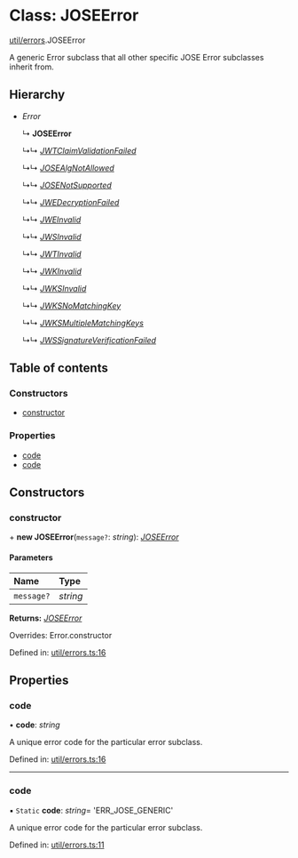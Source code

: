 # Class: JOSEError

[util/errors](../modules/util_errors.md).JOSEError

A generic Error subclass that all other specific
JOSE Error subclasses inherit from.

## Hierarchy

- *Error*

  ↳ **JOSEError**

  ↳↳ [*JWTClaimValidationFailed*](util_errors.jwtclaimvalidationfailed.md)

  ↳↳ [*JOSEAlgNotAllowed*](util_errors.josealgnotallowed.md)

  ↳↳ [*JOSENotSupported*](util_errors.josenotsupported.md)

  ↳↳ [*JWEDecryptionFailed*](util_errors.jwedecryptionfailed.md)

  ↳↳ [*JWEInvalid*](util_errors.jweinvalid.md)

  ↳↳ [*JWSInvalid*](util_errors.jwsinvalid.md)

  ↳↳ [*JWTInvalid*](util_errors.jwtinvalid.md)

  ↳↳ [*JWKInvalid*](util_errors.jwkinvalid.md)

  ↳↳ [*JWKSInvalid*](util_errors.jwksinvalid.md)

  ↳↳ [*JWKSNoMatchingKey*](util_errors.jwksnomatchingkey.md)

  ↳↳ [*JWKSMultipleMatchingKeys*](util_errors.jwksmultiplematchingkeys.md)

  ↳↳ [*JWSSignatureVerificationFailed*](util_errors.jwssignatureverificationfailed.md)

## Table of contents

### Constructors

- [constructor](util_errors.joseerror.md#constructor)

### Properties

- [code](util_errors.joseerror.md#code)
- [code](util_errors.joseerror.md#code)

## Constructors

### constructor

\+ **new JOSEError**(`message?`: *string*): [*JOSEError*](util_errors.joseerror.md)

#### Parameters

| Name | Type |
| :------ | :------ |
| `message?` | *string* |

**Returns:** [*JOSEError*](util_errors.joseerror.md)

Overrides: Error.constructor

Defined in: [util/errors.ts:16](https://github.com/panva/jose/blob/v3.12.3/src/util/errors.ts#L16)

## Properties

### code

• **code**: *string*

A unique error code for the particular error subclass.

Defined in: [util/errors.ts:16](https://github.com/panva/jose/blob/v3.12.3/src/util/errors.ts#L16)

___

### code

▪ `Static` **code**: *string*= 'ERR\_JOSE\_GENERIC'

A unique error code for the particular error subclass.

Defined in: [util/errors.ts:11](https://github.com/panva/jose/blob/v3.12.3/src/util/errors.ts#L11)

